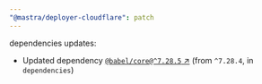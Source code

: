 ```yaml
---
"@mastra/deployer-cloudflare": patch
---
```

dependencies updates:
  - Updated dependency [`@babel/core@^7.28.5` ↗︎](https://www.npmjs.com/package/@babel/core/v/7.28.5) (from `^7.28.4`, in `dependencies`)
